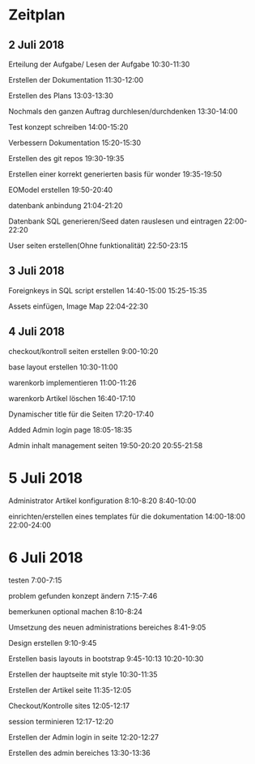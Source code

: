 # Zeitplan

## 2 Juli 2018

Erteilung der Aufgabe/ Lesen der Aufgabe
10:30-11:30

Erstellen der Dokumentation
11:30-12:00

Erstellen des Plans
13:03-13:30

Nochmals den ganzen Auftrag durchlesen/durchdenken
13:30-14:00

Test konzept schreiben
14:00-15:20

Verbessern Dokumentation
15:20-15:30

Erstellen des git repos
19:30-19:35

Erstellen einer korrekt generierten basis  für wonder
19:35-19:50

EOModel erstellen
19:50-20:40

datenbank anbindung
21:04-21:20

Datenbank SQL generieren/Seed daten rauslesen und eintragen
22:00-22:20

User seiten erstellen(Ohne funktionalität)
22:50-23:15

## 3 Juli 2018

Foreignkeys in SQL script erstellen
14:40-15:00
15:25-15:35

Assets einfügen, Image Map
22:04-22:30

## 4 Juli 2018

checkout/kontroll seiten erstellen
9:00-10:20

base layout erstellen
10:30-11:00

warenkorb implementieren
11:00-11:26

warenkorb Artikel löschen
16:40-17:10

Dynamischer title für die Seiten
17:20-17:40

Added Admin login page
18:05-18:35

Admin inhalt management seiten
19:50-20:20 20:55-21:58

# 5 Juli 2018

Administrator Artikel konfiguration
8:10-8:20 8:40-10:00

einrichten/erstellen eines templates für die dokumentation
14:00-18:00 22:00-24:00

# 6 Juli 2018

testen
7:00-7:15

problem gefunden konzept ändern
7:15-7:46

bemerkunen optional machen
8:10-8:24

Umsetzung des neuen administrations bereiches
8:41-9:05

Design erstellen
9:10-9:45

Erstellen basis layouts in bootstrap
9:45-10:13 10:20-10:30

Erstellen der hauptseite mit style
10:30-11:35

Erstellen der Artikel seite
11:35-12:05

Checkout/Kontrolle sites
12:05-12:17

session terminieren
12:17-12:20

Erstellen der Admin login in seite
12:20-12:27

Erstellen des admin bereiches
13:30-13:36

